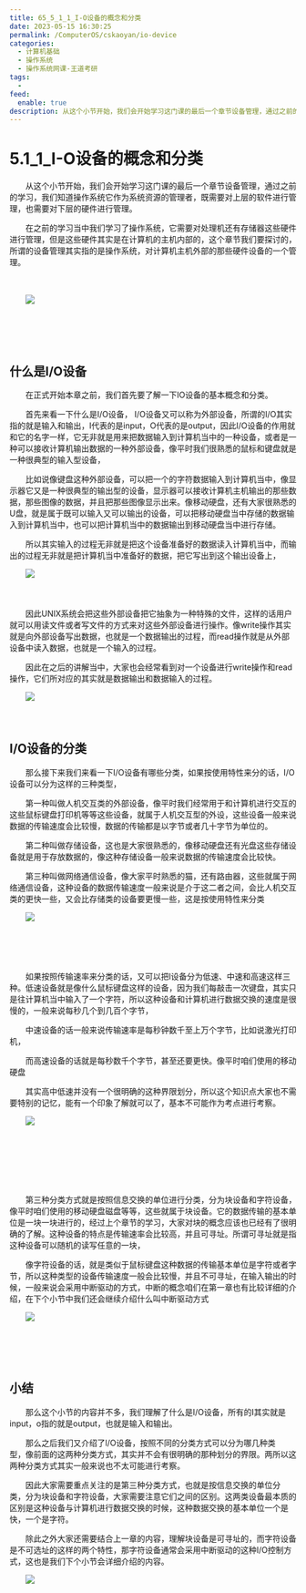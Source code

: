 ```yaml
---
title: 65_5_1_1_I-O设备的概念和分类
date: 2023-05-15 16:30:25
permalink: /ComputerOS/cskaoyan/io-device
categories:
  - 计算机基础
  - 操作系统
  - 操作系统网课-王道考研
tags:
  - 
feed:
  enable: true
description: 从这个小节开始，我们会开始学习这门课的最后一个章节设备管理，‍‍通过之前的学习，我们知道操作系统它作为系统资源的管理者，既需要对上层的软件进行管理，‍‍也需要对下层的硬件进行管理。
---
```

# 5.1_1_I-O设备的概念和分类

　　从这个小节开始，我们会开始学习这门课的最后一个章节设备管理，‍‍通过之前的学习，我们知道操作系统它作为系统资源的管理者，既需要对上层的软件进行管理，‍‍也需要对下层的硬件进行管理。
<!-- more -->
　　在之前的学习当中我们学习了操作系统，‍‍它需要对处理机还有存储器这些硬件进行管理，但是这些硬件其实是在计算机的主机内部的，‍‍这个章节我们要探讨的，所谓的设备管理其实指的是操作系统，‍‍对计算机主机外部的那些硬件设备的一个管理。‍‍

　　‍

　　![](https://image.peterjxl.com/blog/image-20221011071558-729l4g1.png)

　　‍

　　‍

## 什么是I/O设备

　　在正式开始本章之前，我们首先要了解一下IO设备的基本概念和分类。

　　首先来看一下什么是I/O设备，‍‍ I/O设备又可以称为外部设备，所谓的I/O其实指的就是输入和输出，‍‍I代表的是input，O代表的是output，‍‍因此I/O设备的作用就和它的名字一样，它无非就是用来‍‍把数据输入到计算机当中的一种设备，或者是一种‍‍可以接收计算机输出数据的一种外部设备，像平时我们很熟悉的鼠标和键盘就是一种‍‍很典型的输入型设备，

　　比如说像键盘这种外部设备，可以把一个的字符数据输入到计算机当中，‍‍像显示器它又是一种很典型的输出型的设备，‍‍显示器可以接收计算机主机输出的那些数据，那些图像的数据，并且把那些图像显示出来。‍‍像移动硬盘，还有大家很熟悉的U盘，就是属于既可以输入又可以输出的设备，‍‍可以把移动硬盘当中存储的数据输入到计算机当中，也可以把计算机当中的数据‍‍输出到移动硬盘当中进行存储。‍‍

　　所以其实输入的过程无非就是把‍‍这个设备准备好的数据‍‍读入计算机当中，而输出的过程无非就是把计算机当中准备好的数据，‍‍把它写出到这个输出设备上，

　　![](https://image.peterjxl.com/blog/image-20221011071819-zswellu.png)

　　‍

　　因此UNIX系统会把这些外部设备把它抽象为一种特殊的文件，‍‍这样的话用户就可以用读文件或者写文件的方式来对这些外部设备进行操作。‍‍像write操作其实就是向外部设备写出数据，也就是一个数据输出的过程，‍‍而read操作就是从外部设备中读入数据，也就是一个输入的过程。‍‍

　　因此在之后的讲解当中，大家也会经常看到对一个设备进行write操作和read操作，‍‍它们所对应的其实就是数据输出和数据输入的过程。‍‍

　　![](https://image.peterjxl.com/blog/image-20221011071903-ir2y0ej.png)

　　‍

## I/O设备的分类

　　那么接下来我们来看一下I/O设备有哪些分类，‍‍如果按使用特性来分的话，I/O设备可以分为这样的三种类型，‍‍

　　第一种叫做人机交互类的外部设备，像平时我们经常用于和计算机进行交互的这些鼠标键盘打印机等等这些设备，‍‍就属于人机交互型的外设，‍‍这些设备一般来说数据的传输速度会比较慢，数据的传输都是以字节或者几十字节为单位的。‍‍

　　第二种叫做存储设备，这也是大家很熟悉的，像移动硬盘还有光盘这些‍‍存储设备就是用于存放数据的，‍‍像这种存储设备一般来说数据的传输速度会比较快。‍‍

　　第三种叫做网络通信设备，像大家平时熟悉的猫，‍‍还有路由器，这些就属于网络通信设备，‍‍这种设备的数据传输速度一般来说是介于这二者之间，会比人机交互类的更快一些，‍‍又会比存储类的设备要更慢一些，这是按使用特性来分类

　　![](https://image.peterjxl.com/blog/image-20221011072024-rxj8nq8.png)

　　‍

　　‍

　　如果按照传输速率来分类的话，又可以把l设备分为低速、中速和高速这样三种。‍‍低速设备就是像什么鼠标键盘这样的设备，因为我们每敲击一次键盘，其实只是往‍‍计算机当中输入了一个字符，‍‍所以这种设备和计算机进行数据交换的速度是很慢的，一般来说每秒几个到几百个字节，‍‍

　　中速设备的话一般来说传输速率是每秒钟数千至上万个字节，‍‍比如说激光打印机，

　　而高速设备的话就是每秒数千个字节，甚至还要更快。‍‍像平时咱们使用的移动硬盘

　　其实高中低速并没有一个很明确的这种界限‍‍划分，所以这个知识点大家也不需要特别的记忆，能有一个印象了解就可以了，‍‍基本不可能作为考点进行考察。‍‍

　　![](https://image.peterjxl.com/blog/image-20221011072124-6ch451w.png)

　　‍

　　‍

　　‍

　　第三种分类方式就是按照信息交换的单位进行分类，‍‍分为块设备和字符设备，像平时咱们使用的移动硬盘磁盘等等，这些就属于块设备。‍‍它的数据传输的基本单位是一块一块进行的，经过上个章节的学习，大家对块的概念应该‍‍也已经有了很明确的了解。这种设备的特点是传输速率会比较高，并且可寻址。‍‍所谓可寻址就是指这种设备可以随机的读写任意的一块，‍‍

　　像字符设备的话，就是类似于鼠标键盘这种数据的传输基本单位是字符或者字节，‍‍所以这种类型的设备传输速度一般会比较慢，并且不可寻址，在输入输出的时候，一般来说会采用中断驱动的方式，‍‍中断的概念咱们在第一章也有比较详细的介绍，在下个小节中我们还会继续介绍什么叫中断驱动方式

　　![](https://image.peterjxl.com/blog/image-20221011072225-4u5roit.png)

　　‍

　　‍

## 小结

　　那么这个小节的内容并不多，我们理解了什么是I/O设备，所有的I其实就是input，‍‍o指的就是output，也就是输入和输出。

　　那么之后我们又介绍了l/O设备，按照不同的‍‍分类方式可以分为哪几种类型，‍‍像前面的这两种分类方式，其实并不会有很明确的那种划分的界限。‍‍两所以这两种分类方式其实一般来说也不太可能进行考察。‍‍

　　因此大家需要重点关注的是第三种分类方式，也就是按信息交换的单位分类，‍‍分为块设备和字符设备，大家需要注意它们之间的区别。‍‍这两类设备最本质的区别是‍‍这种设备与计算机进行数据交换的时候，这种数据交换的基本单位一个是快，一个是字符。‍‍

　　除此之外大家还需要结合上一章的内容，理解块设备是可寻址的，‍‍而字符设备是不可选址的这样的两个特性，那字符设备通常会采用‍‍中断驱动的这种I/O控制方式，这也是我们下个小节会详细介绍的内容。

　　![](https://image.peterjxl.com/blog/image-20221011072338-w4r8v9g.png)
